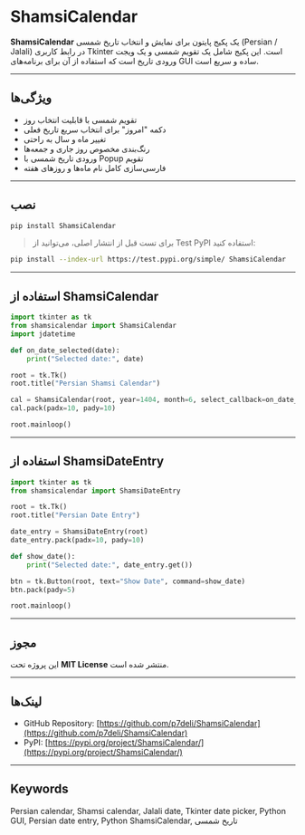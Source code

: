 # ShamsiCalendar

**ShamsiCalendar** یک پکیج پایتون برای نمایش و انتخاب تاریخ شمسی (Persian / Jalali) در رابط کاربری Tkinter است. این پکیج شامل یک تقویم شمسی و یک ویجت ورودی تاریخ است که استفاده از آن برای برنامه‌های GUI ساده و سریع است.

---

## ویژگی‌ها

- تقویم شمسی با قابلیت انتخاب روز
- دکمه "امروز" برای انتخاب سریع تاریخ فعلی
- تغییر ماه و سال به راحتی
- رنگ‌بندی مخصوص روز جاری و جمعه‌ها
- ورودی تاریخ شمسی با Popup تقویم
- فارسی‌سازی کامل نام ماه‌ها و روزهای هفته

---

## نصب

```bash
pip install ShamsiCalendar
```

> برای تست قبل از انتشار اصلی، می‌توانید از Test PyPI استفاده کنید:

```bash
pip install --index-url https://test.pypi.org/simple/ ShamsiCalendar
```

---

## استفاده از ShamsiCalendar

```python
import tkinter as tk
from shamsicalendar import ShamsiCalendar
import jdatetime

def on_date_selected(date):
    print("Selected date:", date)

root = tk.Tk()
root.title("Persian Shamsi Calendar")

cal = ShamsiCalendar(root, year=1404, month=6, select_callback=on_date_selected)
cal.pack(padx=10, pady=10)

root.mainloop()
```

---

## استفاده از ShamsiDateEntry

```python
import tkinter as tk
from shamsicalendar import ShamsiDateEntry

root = tk.Tk()
root.title("Persian Date Entry")

date_entry = ShamsiDateEntry(root)
date_entry.pack(padx=10, pady=10)

def show_date():
    print("Selected date:", date_entry.get())

btn = tk.Button(root, text="Show Date", command=show_date)
btn.pack(pady=5)

root.mainloop()
```

---

## مجوز

این پروژه تحت **MIT License** منتشر شده است.

---

## لینک‌ها

- GitHub Repository: [https://github.com/p7deli/ShamsiCalendar](https://github.com/p7deli/ShamsiCalendar)
- PyPI: [https://pypi.org/project/ShamsiCalendar/](https://pypi.org/project/ShamsiCalendar/)

---

## Keywords

Persian calendar, Shamsi calendar, Jalali date, Tkinter date picker, Python GUI, Persian date entry, Python ShamsiCalendar, تاریخ شمسی

